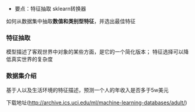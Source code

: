 - 要点：特征抽取 sklearn转换器

如何从数据集中抽取**数值和类别型特征**，并选出最佳特征

### 特征抽取

模型描述了客观世界中对象的某些方面，是它的一个简化版本； 特征选择可以降低真实世界的复杂度

### 数据集介绍 

基于人以及生活环境的特征描述，预测一个人的年收入是否多于5w美元

下载地址(http://archive.ics.uci.edu/ml/machine-learning-databases/adult/)
